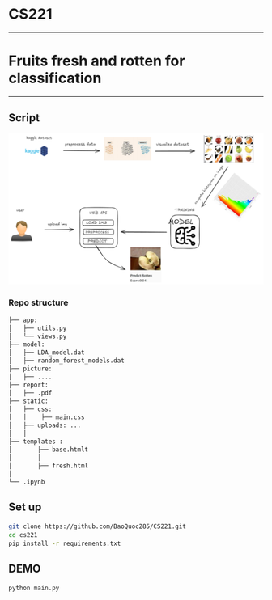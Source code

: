 # CS221
----
# Fruits fresh and rotten for classification
----
## Script 
<img src = "./picture/1.png" alt ="flowchart" width = "700"/>

### Repo structure
```
├── app: 
│   ├── utils.py
│   └── views.py
├── model:
│   ├── LDA_model.dat
│   ├── random_forest_models.dat
├── picture: 
│   ├── ....
├── report:
│   ├── .pdf
├── static:
│   ├── css:
│   │    ├── main.css
│   ├── uploads: ...
│   │ 
├── templates :
│       ├── base.htmlt
│       │    
│       ├── fresh.html
│ 
└── .ipynb      
```
## Set up
```bash
git clone https://github.com/BaoQuoc285/CS221.git
cd cs221
pip install -r requirements.txt
```
## DEMO
```DEMO
python main.py
```

